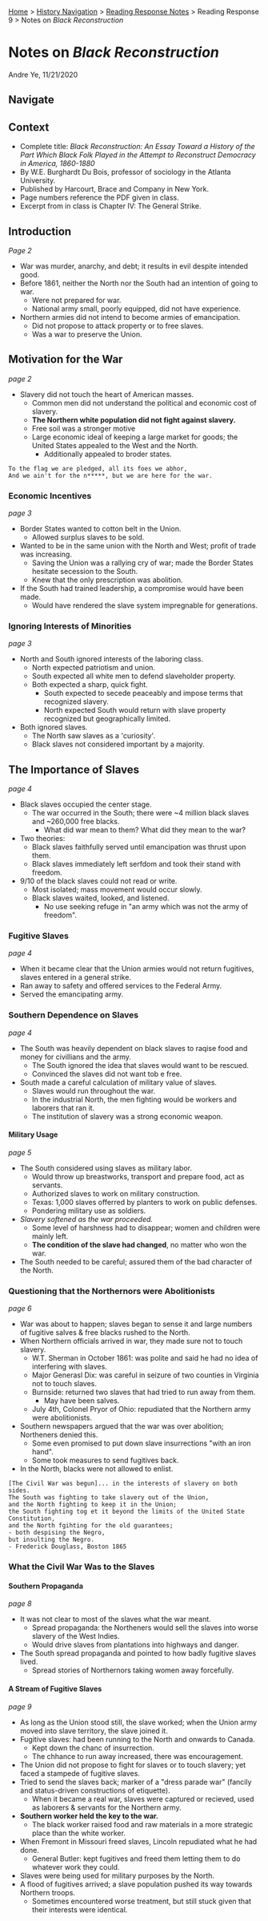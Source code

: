 [Home](https://andre-ye.github.io) > [History Navigation](https://andre-ye.github.io/history/history_navigation) > [Reading Response Notes](https://andre-ye.github.io/history/history_navigation#weekly-reading-responses) > Reading Response 9 > Notes on *Black Reconstruction*

# Notes on *Black Reconstruction*
Andre Ye, 11/21/2020

## Navigate

## Context
- Complete title: *Black Reconstruction: An Essay Toward a History of the Part Which Black Folk Played in the Attempt to Reconstruct Democracy in America, 1860-1880*
- By W.E. Burghardt Du Bois, professor of sociology in the Atlanta University.
- Published by Harcourt, Brace and Company in New York.
- Page numbers reference the PDF given in class.
- Excerpt from in class is Chapter IV: The General Strike.

## Introduction
*Page 2*
- War was murder, anarchy, and debt; it results in evil despite intended good.
- Before 1861, neither the North nor the South had an intention of going to war.
  - Were not prepared for war.
  - National army small, poorly equipped, did not have experience.
- Northern armies did not intend to become armies of emancipation.
  - Did not propose to attack property or to free slaves.
  - Was a war to preserve the Union.
  
## Motivation for the War
*page 2*
- Slavery did not touch the heart of American masses.
  - Common men did not understand the political and economic cost of slavery.
  - **The Northern white population did not fight against slavery.**
  - Free soil was a stronger motive
  - Large economic ideal of keeping a large market for goods; the United States appealed to the West and the North.
    - Additionally appealed to broder states.
```
To the flag we are pledged, all its foes we abhor,
And we ain't for the n*****, but we are here for the war.
```

### Economic Incentives
*page 3*
- Border States wanted to cotton belt in the Union.
  - Allowed surplus slaves to be sold.
- Wanted to be in the same union with the North and West; profit of trade was increasing.
  - Saving the Union was a rallying cry of war; made the Border States hesitate secession to the South.
  - Knew that the only prescription was abolition.
- If the South had trained leadership, a compromise would have been made.
  - Would have rendered the slave system impregnable for generations.

### Ignoring Interests of Minorities
*page 3*
- North and South ignored interests of the laboring class.
  - North expected patriotism and union.
  - South expected all white men to defend slaveholder property.
  - Both expected a sharp, quick fight.
    - South expected to secede peaceably and impose terms that recognized slavery.
    - North expected South would return with slave property recognized but geographically limited.
- Both ignored slaves.
  - The North saw slaves as a 'curiosity'.
  - Black slaves not considered important by a majority.

## The Importance of Slaves
*page 4*
- Black slaves occupied the center stage.
  - The war occurred in the South; there were ~4 million black slaves and ~260,000 free blacks.
    - What did war mean to them? What did they mean to the war?
- Two theories:
  - Black slaves faithfully served until emancipation was thrust upon them.
  - Black slaves immediately left serfdom and took their stand with freedom.
- 9/10 of the black slaves could not read or write.
  - Most isolated; mass movement would occur slowly.
  - Black slaves waited, looked, and listened.
    - No use seeking refuge in "an army which was not the army of freedom".

### Fugitive Slaves
*page 4*
- When it became clear that the Union armies would not return fugitives, slaves entered in a general strike.
- Ran away to safety and offered services to the Federal Army.
- Served the emancipating army.

### Southern Dependence on Slaves
*page 4*
- The South was heavily dependent on black slaves to raqise food and money for civillians and the army.
  - The South ignored the idea that slaves would want to be rescued.
  - Convinced the slaves did not want tob e free.
- South made a careful calculation of military value of slaves.
  - Slaves would run throughout the war.
  - In the industrial North, the men fighting would be workers and laborers that ran it.
  - The institution of slavery was a strong economic weapon.

#### Military Usage
*page 5*
- The South considered using slaves as military labor.
  - Would throw up breastworks, transport and prepare food, act as servants.
  - Authorized slaves to work on military construction.
  - Texas: 1,000 slaves offerred by planters to work on public defenses.
  - Pondering military use as soldiers.
- *Slavery softened as the war proceeded.*
  - Some level of harshness had to disappear; women and children were mainly left.
  - **The condition of the slave had changed**, no matter who won the war.
- The South needed to be careful; assured them of the bad character of the North.

### Questioning that the Northernors were Abolitionists
*page 6*
- War was about to happen; slaves began to sense it and large numbers of fugitive salves & free blacks rushed to the North.
- When Northern officials arrived in war, they made sure not to touch slavery.
  - W.T. Sherman in October 1861: was polite and said he had no idea of interfering with slaves.
  - Major Generasl Dix: was careful in seizure of two counties in Virginia not to touch slaves.
  - Burnside: returned two slaves that had tried to run away from them.
    - May have been salves.
  - July 4th, Colonel Pryor of Ohio: repudiated that the Northern army were abolitionists.
- Southern newspapers argued that the war was over abolition; Northeners denied this.
  - Some even promised to put down slave insurrections "with an iron hand".
  - Some took measures to send fugitives back.
- In the North, blacks were not allowed to enlist.
```
[The Civil War was begun]... in the interests of slavery on both sides.
The South was fighting to take slavery out of the Union,
and the North fighting to keep it in the Union;
the South fighting tog et it beyond the limits of the United State Constitution,
and the North fgihting for the old guarantees;
- both despising the Negro,
but insulting the Negro.
- Frederick Douglass, Boston 1865
```

### What the Civil War Was to the Slaves
#### Southern Propaganda
*page 8*
- It was not clear to most of the slaves what the war meant.
  - Spread propaganda: the Northeners would sell the slaves into worse slavery of the West Indies.
  - Would drive slaves from plantations into highways and danger.
- The South spread propaganda and pointed to how badly fugitive slaves lived.
  - Spread stories of Northernors taking women away forcefully.

#### A Stream of Fugitive Slaves
*page 9*
- As long as the Union stood still, the slave worked; when the Union army moved into slave territory, the slave joined it.
- Fugitive slaves: had been running to the North and onwards to Canada.
  - Kept down the chanc of insurrection.
  - The chhance to run away increased, there was encouragement.
- The Union did not propose to fight for slaves or to touch slavery; yet faced a stampede of fugitive slaves.
- Tried to send the slaves back; marker of a "dress parade war" (fancily and status-driven constructions of etiquette).
  - When it became a real war, slaves were captured or recieved, used as laborers & servants for the Northern army.
- **Southern worker held the key to the war.**
  - The black worker raised food and raw materials in a more strategic place than the white worker.
- When Fremont in Missouri freed slaves, Lincoln repudiated what he had done.
  - General Butler: kept fugitives and freed them letting them to do whatever work they could.
- Slaves were being used for military purposes by the North.
- A flood of fugitives arrived; a slave population pushed its way towards Northern troops.
  - Sometimes encountered worse treatment, but still stuck given that their interests were identical.





















